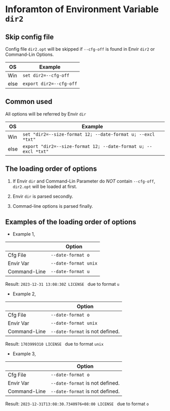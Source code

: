 # Inforamton of Environment Variable ```dir2```

## Skip config file

Config file ```dir2.opt``` will be skipped if ```--cfg-off``` is found in Envir ```dir2``` or Command-Lin Options.
 
| OS  | Example |
| --  | ------- |
| Win | ```set dir2=--cfg-off```
| else| ```export dir2=--cfg-off```


## Common used

All options will be referred by Envir ```dir```

| OS  | Example |
| --  | ------- |
| Win | ```set "dir2=--size-format 12; --date-format u; --excl *txt"```
| else| ```export "dir2=--size-format 12; --date-format u; --excl *txt"```


## The loading order of options

1. If Envir ```dir``` and Command-Lin Parameter do *NOT* contain ```--cfg-off```, ```dir2.opt``` will be loaded at first.

2. Envir ```dir``` is parsed secondly.

3. Commad-line options is parsed finally.


## Examples of the loading order of options

* Example 1,

|      | Option |
| ---- | ------ |
| Cfg File     | ```--date-format o```
| Envir Var    | ```--date-format unix```
| Command-Line | ```--date-format u```

Result: ```2023-12-31 13:08:30Z LICENSE ``` due to format ```u```


* Example 2,

|      | Option |
| ---- | ------ |
| Cfg File     | ```--date-format o```
| Envir Var    | ```--date-format unix```
| Command-Line | ```--date-format``` is not defined.

Result: ```1703999310 LICENSE ``` due to format ```unix```


* Example 3,

|      | Option |
| ---- | ------ |
| Cfg File     | ```--date-format o```
| Envir Var    | ```--date-format``` is not defined.
| Command-Line | ```--date-format``` is not defined.

Result: ```2023-12-31T13:08:30.7340976+08:00 LICENSE ``` due to format ```o```

